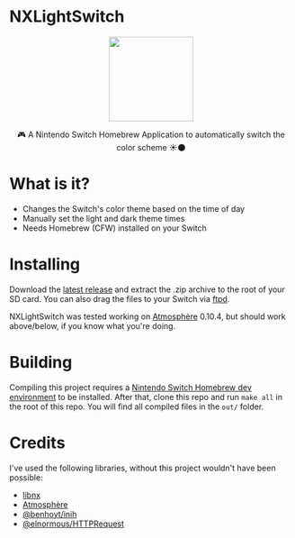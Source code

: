 # NXLightSwitch

<p align="center">
    <img height="150" src="https://i.imgur.com/fQn2owp.png">
</p>

<p align="center">
    🎮 A Nintendo Switch Homebrew Application to automatically switch the color scheme ☀🌑
</p>

# What is it?
 + Changes the Switch's color theme based on the time of day
 + Manually set the light and dark theme times
 + Needs Homebrew (CFW) installed on your Switch

# Installing
Download the [latest release](https://github.com/iUltimateLP/NXLightSwitch/releases) and extract the .zip archive to the root of your SD card. You can also drag the files to your Switch via [ftpd](https://github.com/mtheall/ftpd). 

NXLightSwitch was tested working on [Atmosphère](https://github.com/Atmosphere-NX/Atmosphere) 0.10.4, but should work above/below, if you know what you're doing.

# Building
Compiling this project requires a [Nintendo Switch Homebrew dev environment](https://switchbrew.org/wiki/Setting_up_Development_Environment) to be installed. After that, clone this repo and run `make all` in the root of this repo. You will find all compiled files in the `out/` folder.

# Credits
I've used the following libraries, without this project wouldn't have been possible:
 + [libnx](https://github.com/switchbrew/libnx)
 + [Atmosphère](https://github.com/Atmosphere-NX/Atmosphere)
 + [@benhoyt/inih](https://github.com/benhoyt/inih)
 + [@elnormous/HTTPRequest](https://github.com/elnormous/HTTPRequest)

